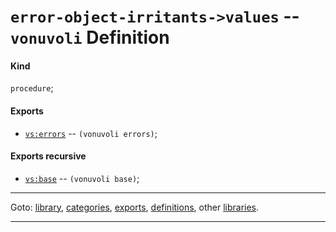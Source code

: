 

<a id='definition__vonuvoli__error-object-irritants-_3e_values'></a>

# `error-object-irritants->values` -- `vonuvoli` Definition


<a id='definition__vonuvoli__error-object-irritants-_3e_values__kind'></a>

#### Kind

`procedure`;


<a id='definition__vonuvoli__error-object-irritants-_3e_values__exports'></a>

#### Exports

 * [`vs:errors`](../../vonuvoli/exports/vs_3a_errors.md#export__vonuvoli__vs_3a_errors) -- `(vonuvoli errors)`;


<a id='definition__vonuvoli__error-object-irritants-_3e_values__exports-recursive'></a>

#### Exports recursive

 * [`vs:base`](../../vonuvoli/exports/vs_3a_base.md#export__vonuvoli__vs_3a_base) -- `(vonuvoli base)`;

----

Goto: [library](../../vonuvoli/_index.md#library__vonuvoli), [categories](../../vonuvoli/categories/_index.md#toc__vonuvoli__categories), [exports](../../vonuvoli/exports/_index.md#toc__vonuvoli__exports), [definitions](../../vonuvoli/definitions/_index.md#toc__vonuvoli__definitions), other [libraries](../../_libraries.md#toc__libraries).

----

